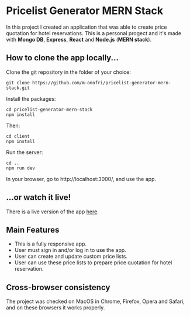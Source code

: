 # Pricelist Generator MERN Stack

In this project I created an application that was able to create price quotation for hotel reservations.
This is a personal progect and it's made with **Mongo DB**, **Express**, **React** and **Node.js** (**MERN stack**).


## How to clone the app locally...

Clone the git repository in the folder of your choice:
```
git clone https://github.com/m-onofri/pricelist-generator-mern-stack.git
```

Install the packages:
```
cd pricelist-generator-mern-stack
npm install
```
Then:
```
cd client
npm install
```

Run the server:
```
cd ..
npm run dev
```

In your browser, go to http://localhost:3000/, and use the app.


## ...or watch it live!

There is a live version of the app [here](https://pricelist-generator.herokuapp.com/).


## Main Features
* This is a fully responsive app.
* User must sign in and/or log in to use the app.
* User can create and update custom price lists.
* User can use these price lists to prepare price quotation for hotel reservation. 


## Cross-browser consistency 

The project was checked on MacOS in Chrome, Firefox, Opera and Safari, and on these browsers it works properly.
